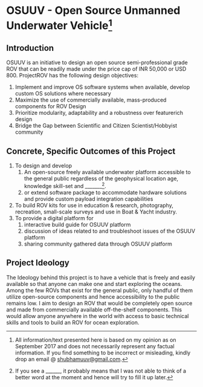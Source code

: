 # OSUUV - Open Source Unmanned Underwater Vehicle[^1]

## Introduction

OSUUV is an initiative to design an open source semi-professional grade ROV that can be readily made under the price cap of INR 50,000 or USD 800. ProjectROV has the following design objectives:

1. Implement and improve OS software systems when available, develop custom OS solutions where necessary
2. Maximize the use of commercially available, mass-produced components for ROV Design
3. Prioritize modularity, adaptability and a robustness over featurerich design 
4. Bridge the Gap between Scientific and Citizen Scientist/Hobbyist community

## Concrete, Specific Outcomes of this Project

1. To design and develop
   1. An open-source freely available underwater platform accessible to the general public regardless of the geophysical location age, knowledge skill-set and \_\_\_\_\_\_\_[^2].
   2. or extend software package to accommodate hardware solutions and provide custom payload integration capabilities
2. To build ROV kits for use in education & research, photography, recreation, small-scale surveys and use in Boat & Yacht industry.
3. To provide a digital platform for
   1. interactive build guide for OSUUV platform
   2. discussion of ideas related to and troubleshoot issues of the OSUUV platform
   3. sharing community gathered data through OSUUV platform

## Project Ideology

The Ideology behind this project is to have a vehicle that is freely and easily available so that anyone can make one and start exploring the oceans. Among the few ROVs that exist for the general public, only handful of them utilize open-source components and hence accessibility to the public remains low. I aim to design an ROV that would be completely open source and made from commercially available off-the-shelf components. This would allow anyone anywhere in the world with access to basic technical skills and tools to build an ROV for ocean exploration.

[^1]: All information/text presented here is based on my opinion as on September 2017 and does not necessarily represent any factual information. If you find something to be incorrect or misleading, kindly drop an email @ shubhamuuv@gmail.com.

[^2]: If you see a \_\_\_\_\_\_, it probably means that I was not able to think of a better word at the moment and hence will try to fill it up later.

